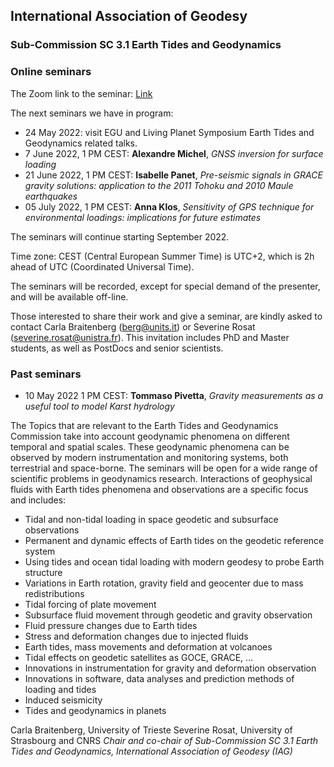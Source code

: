 ## International Association of Geodesy
### Sub-Commission SC 3.1 Earth Tides and Geodynamics
### Online seminars

The Zoom link to the seminar: [Link](https://cnrs.zoom.us/j/93368407411?pwd=d1ozNEd5dTVVV1J6QTV4YmhpQkVvdz09)

The next seminars we have in program:

- 24 May 2022: visit EGU and Living Planet Symposium Earth Tides and Geodynamics related talks.
- 7 June 2022, 1 PM CEST: **Alexandre Michel**, _GNSS inversion for surface loading_
- 21 June 2022, 1 PM CEST: **Isabelle Panet**, _Pre-seismic signals in GRACE gravity solutions: application to the 2011 Tohoku and 2010 Maule earthquakes_
- 05 July 2022, 1 PM CEST: **Anna Klos**, _Sensitivity of GPS technique for environmental loadings: implications for future estimates_

The seminars will continue starting September 2022.

Time zone: CEST (Central European Summer Time) is UTC+2, which is 2h ahead of UTC (Coordinated Universal Time).

The seminars will be recorded, except for special demand of the presenter, and will be available  off-line.

Those interested to share their work and give a seminar, are kindly asked to contact Carla Braitenberg (berg@units.it)  or Severine Rosat (severine.rosat@unistra.fr). This invitation includes PhD and Master students, as well as PostDocs and senior scientists.

### Past seminars

- 10 May 2022 1 PM CEST: **Tommaso Pivetta**, _Gravity measurements as a useful tool to model Karst hydrology_

The Topics that are relevant to the Earth Tides and Geodynamics Commission take into account geodynamic phenomena on different temporal and spatial scales. These geodynamic phenomena can be observed by modern instrumentation and monitoring systems, both terrestrial and space-borne. The seminars will be open for a wide range of scientific problems in geodynamics research. Interactions of geophysical fluids with Earth tides phenomena and observations are a specific focus and includes:

- Tidal and non-tidal loading in space geodetic and subsurface observations
- Permanent and dynamic effects of Earth tides on the geodetic reference system
- Using tides and ocean tidal loading with modern geodesy to probe Earth structure
- Variations in Earth rotation, gravity field and geocenter due to mass redistributions
- Tidal forcing of plate movement
- Subsurface fluid movement through geodetic and gravity observation
- Fluid pressure changes due to Earth tides
- Stress and deformation changes due to injected fluids
- Earth tides, mass movements and deformation at volcanoes
- Tidal effects on geodetic satellites as GOCE, GRACE, …
- Innovations in instrumentation for gravity and deformation observation
- Innovations in software, data analyses and prediction methods of loading and tides
- Induced seismicity
- Tides and geodynamics in planets

Carla Braitenberg, University of Trieste
Severine Rosat, University of Strasbourg and CNRS
_Chair and co-chair of Sub-Commission SC 3.1 Earth Tides and Geodynamics, International Association of Geodesy (IAG)_
